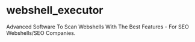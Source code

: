 # webshell_executor
Advanced Software To Scan Webshells With The Best Features - For SEO Webshells/SEO Companies. 
